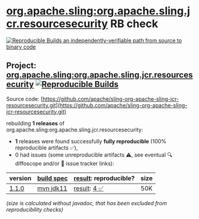 [org.apache.sling:org.apache.sling.jcr.resourcesecurity](https://central.sonatype.com/artifact/org.apache.sling/org.apache.sling.jcr.resourcesecurity/versions) RB check
=======

[![Reproducible Builds](https://reproducible-builds.org/images/logos/rb.svg) an independently-verifiable path from source to binary code](https://reproducible-builds.org/)

## Project: [org.apache.sling:org.apache.sling.jcr.resourcesecurity](https://central.sonatype.com/artifact/org.apache.sling/org.apache.sling.jcr.resourcesecurity/versions) [![Reproducible Builds](https://img.shields.io/endpoint?url=https://raw.githubusercontent.com/jvm-repo-rebuild/reproducible-central/master/content/org/apache/sling/org.apache.sling.jcr.resourcesecurity/badge.json)](https://github.com/jvm-repo-rebuild/reproducible-central/blob/master/content/org/apache/sling/org.apache.sling.jcr.resourcesecurity/README.md)

Source code: [https://github.com/apache/sling-org-apache-sling-jcr-resourcesecurity.git](https://github.com/apache/sling-org-apache-sling-jcr-resourcesecurity.git)

rebuilding **1 releases** of org.apache.sling:org.apache.sling.jcr.resourcesecurity:
- **1** releases were found successfully **fully reproducible** (100% reproducible artifacts :white_check_mark:),
- 0 had issues (some unreproducible artifacts :warning:, see eventual :mag: diffoscope and/or :memo: issue tracker links):

| version | [build spec](/BUILDSPEC.md) | [result](https://reproducible-builds.org/docs/jvm/): reproducible? | size |
| -- | --------- | ------ | -- |
| [1.1.0](https://central.sonatype.com/artifact/org.apache.sling/org.apache.sling.jcr.resourcesecurity/1.1.0/pom) | [mvn jdk11](org.apache.sling.jcr.resourcesecurity-1.1.0.buildspec) | [result](org.apache.sling.jcr.resourcesecurity-1.1.0.buildinfo): [4 :white_check_mark: ](org.apache.sling.jcr.resourcesecurity-1.1.0.buildcompare) | 50K |

<i>(size is calculated without javadoc, that has been excluded from reproducibility checks)</i>
